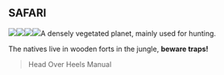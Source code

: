## SAFARI

![](texture-monkey.right?float-left&relative&z-topSprite)![](texture-homingBot?float-left&clear-left&relative&bottom-bottomStackPullup)![](texture-elephant.towards?float-right&relative&z-topSprite)![](texture-homingBot?float-right&clear-right&relative&bottom-bottomStackPullup)A densely vegetated planet, mainly used for hunting.

The natives live in wooden forts in the jungle, **beware traps!**

> Head Over Heels Manual